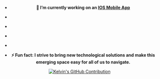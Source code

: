 <html>
  <head>
    <meta name="google-site-verification" content="6cnUfh7iOlBmVXTTrNFod2SB2ey-f925-hQl9KIrKpo" />
  </head>

  

  <p align="center">
<!--     <img src="./big-data-cloud-based-solution.jpeg"> -->
  </p>

  	

  <ul>
    <li>
      <p align="center">
      <strong>🔭 I’m currently working on an <a href="https://www.apple.com/app-store/">IOS Mobile App</a></strong>
        </p>
    </li>
    <li>
      <p align="center">
      <strong></strong>
        </p>
    </li>
    <li>
      <p align="center">
<!--       <strong></strong> -->
        </p>
    </li>
    <li>
      <p align="center">
<!--       <strong>📫 How to reach me: <a href="https://kelvinkissi.io/">Info</a></strong> -->
        </p>
    </li>
    <li>
<!--       <p align="center"> -->
<!--       <strong></strong> -->
        </p>
    </li>
    <li>
      <p align="center">
      <strong>⚡ Fun fact: I strive to bring new technological solutions and make this emerging space easy for all of us to navigate.</strong>
        </p>
    </li>
    <!-- <li>
      <strong>👨🏾‍💻 Linkedin: <a href="https://www.linkedin.com/in/kelvin-kissi/">Linkedin</a></strong>
    </li> -->
  </ul>

  

  <p align="center">
    <a href="https://github.com/kelvinkissi">
      <img src="http://github-profile-summary-cards.vercel.app/api/cards/profile-details?username=kelvinkissi&theme=github_dark" alt="Kelvin's GitHub Contribution"/>
    </a>
  </p>
</html>



